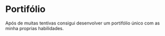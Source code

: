 # Portifólio
Após de muitas tentivas consigui desenvolver um portifólio único com as minha proprias habilidades.
